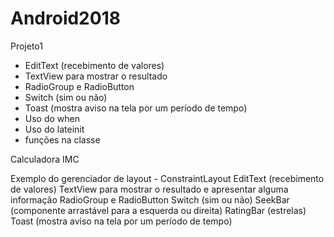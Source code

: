 # Android2018

Projeto1
- EditText (recebimento de valores)
- TextView para mostrar o resultado
- RadioGroup e RadioButton
- Switch (sim ou não)
- Toast (mostra aviso na tela por um período de tempo)
- Uso do when
- Uso do lateinit
- funções na classe


Calculadora IMC

Exemplo do gerenciador de layout - ConstraintLayout
EditText (recebimento de valores)
TextView para mostrar o resultado e apresentar alguma informação
RadioGroup e RadioButton
Switch (sim ou não)
SeekBar (componente arrastável para a esquerda ou direita)
RatingBar (estrelas)
Toast (mostra aviso na tela por um período de tempo)
